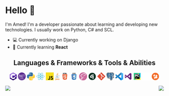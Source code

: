 <h1>Hello 👋</h1>

I'm Amed! I'm a developer passionate about learning and developing new technologies. I usually work on Python, C# and SCL.
- 💻 Currently working on Django
- 🌱 Currently learning <strong>React</strong>
<p>

<h2 align="center">Languages & Frameworks & Tools & Abilities</h2>
<p align="center">
  <code><img title="C#" height="25" src="images/csharpLogo.png"></code>
  <code><img title=".NET Core" height="25" src="images/dotnetCoreLogo.png"></code>
  <code><img title="Python" height="25" src="images/pythonLogo.png"></code>
  <code><img title="React" height="25" src="images/reactLogo.png"></code>
  <code><img title="Javascript" height="25" src="images/javascriptLogo.png"></code>
  <code><img title="Java" height="25" src="images/javaLogo.png"></code>  
  <code><img title="HTML5" height="25" src="images/html5Logo.png"></code>
  <code><img title="CSS3" height="25" src="images/css3Logo.png"></code>
  <code><img title="SASS" height="25" src="images/sassLogo.png"></code>
  <code><img title="Django" height="25" src="images/djangoLogo.png"></code>
  <code><img title="Git" height="25" src="images/gitLogo.png"></code>
  <code><img title="PostgreSQL" height="25" src="images/postgreLogo.png"></code>
  <code><img title="Visual Studio Code" height="25" src="images/vsCodeLogo.png"></code>
  <code><img title="Microsoft Visual Studio" height="25" src="images/vsLogo.png"></code>
  <code><img title="PyCharm" height="25" src="images/pyCharmLogo.png"></code>
  <code><img title="Gamemaker Studio" height="25" src="images/gmsLogo.png"></code>
  <code><img title="Problem Solving" height="25" src="images/problemSolvingLogo.png"></code>
</p>

<p>
  <a href="https://github.com/anuraghazra/github-readme-stats" title="Go to Source">
    <img align="left" src="https://github-readme-stats.vercel.app/api?username=ozamed&show_icons=true&count_private=true&theme=gotham">
    <img align="right" src="https://github-readme-stats.vercel.app/api/top-langs/?username=ozamed&show_icons=true&hide_border=true&theme=tokyonight" />
  </a>
</p>
